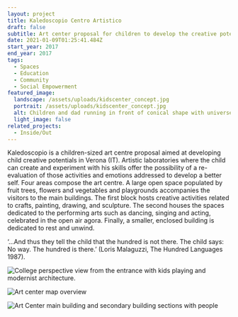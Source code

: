 ```yaml
---
layout: project
title: Kaledoscopio Centro Artistico
draft: false
subtitle: Art center proposal for children to develop the creative potentials in Verona
date: 2021-01-09T01:25:41.484Z
start_year: 2017
end_year: 2017
tags:
  - Spaces
  - Education
  - Community
  - Social Empowerment
featured_image:
  landscape: /assets/uploads/kidscenter_concept.jpg
  portrait: /assets/uploads/kidscenter_concept.jpg
  alt: Children and dad running in front of conical shape with universe background
  light_image: false
related_projects:
  - Inside/Out
---
```

Kaledoscopio is a children-sized art centre proposal aimed at developing child creative potentials in Verona (IT). Artistic laboratories where the child can create and experiment with his skills offer the possibility of a re-evaluation of those activities and emotions addressed to develop a better self. Four areas compose the art centre. A large open space populated by fruit trees, flowers and vegetables and playgrounds accompanies the visitors to the main buildings. The first block hosts creative activities related to crafts, painting, drawing, and sculpture. The second houses the spaces dedicated to the performing arts such as dancing, singing and acting, celebrated in the open air agora. Finally, a smaller, enclosed building is dedicated to rest and unwind.

‘…And thus they tell the child that the hundred is not there. The child says: No way. The hundred is there.’ (Loris Malaguzzi, The Hundred Languages 1987).

![College perspective view from the entrance with kids playing and modernist architecture.](/assets/uploads/kidcenter_exterior.jpg "Art centre entrace perspective view")

![Art center map overview](/assets/uploads/kids_map.jpg "Art center map overview")

![Art Center main building and secondary building sections with people](/assets/uploads/kids_sections.jpg "Art Center main building and secondary building sections")